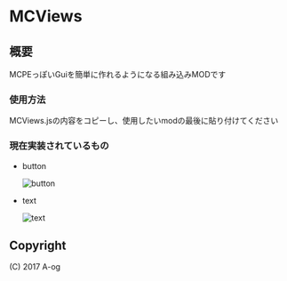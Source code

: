 # MCViews

## 概要
MCPEっぽいGuiを簡単に作れるようになる組み込みMODです

### 使用方法
MCViews.jsの内容をコピーし、使用したいmodの最後に貼り付けてください

### 現在実装されているもの

* button

  ![button](https://github.com/A-og/MCViews/blob/master/images/button.png)

* text

  ![text](https://github.com/A-og/MCViews/blob/master/images/text.png)


## Copyright
(C) 2017 A-og